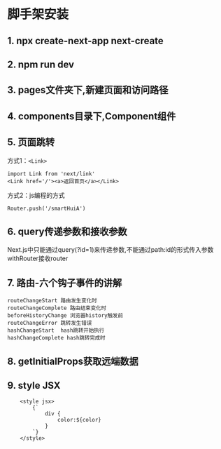 # 脚手架安装
## 1. npx create-next-app next-create

## 2. npm run dev

## 3. pages文件夹下,新建页面和访问路径

## 4. components目录下,Component组件

## 5. 页面跳转
方式1：`<Link>`  <br>

```
import Link from 'next/link'
<Link href='/'><a>返回首页</a></Link>
```
方式2：js编程的方式 
```
Router.push('/smartHuiA')
```
## 6. query传递参数和接收参数
Next.js中只能通过query(?id=1)来传递参数,不能通过path:id的形式传入参数<br>
withRouter接收router

## 7. 路由-六个钩子事件的讲解
```
routeChangeStart 路由发生变化时
routeChangeComplete 路由结束变化时
beforeHistoryChange 浏览器history触发前
routeChangeError 跳转发生错误
hashChangeStart  hash跳转开始执行
hashChangeComplete hash跳转完成时
```

## 8. getInitialProps获取远端数据

## 9. style JSX
```
    <style jsx>
        {`
            div {
                color:${color}
            }
        `}
    </style>
```